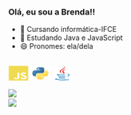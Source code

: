### Olá, eu sou a Brenda!!


- 🔭 Cursando informática-IFCE
- 🌱 Estudando Java e JavaScript
- 😄 Pronomes: ela/dela

<div style="display: inline_block"><br>
  <img align="center" alt="Brenda-Js" height="30" width="40" src="https://raw.githubusercontent.com/devicons/devicon/master/icons/javascript/javascript-plain.svg">
  <img align="center" alt="Brenda-Python" height="30" width="40" src="https://raw.githubusercontent.com/devicons/devicon/master/icons/python/python-original.svg">
  <img align="center" alt="Brenda-Java" height="30" width="40" 
    src="https://raw.githubusercontent.com/devicons/devicon/master/icons/java/java-original.svg">

   
<div>
  <br>
<a href = "https://github.com/brwndag">
<img loading="lazy" height="180em" src="https://github-readme-stats.vercel.app/api/top-langs/?username=brwndag&layout=compact&langs_count=7&theme=omni"/>
  <br>
<img loading="lazy" height="180em" src="https://github-readme-stats.vercel.app/api?username=brwndag&show_icons=true&theme=omni&include_all_commits=true&count_private=true"/>
<br>
</div>


  
          
          
